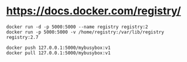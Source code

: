 # https://docs.docker.com/registry/

```
docker run -d -p 5000:5000 --name registry registry:2
docker run -p 5000:5000 -v /home/registry:/var/lib/registry registry:2.7

docker push 127.0.0.1:5000/mybusybox:v1
docker pull 127.0.0.1:5000/mybusybox:v1
```
